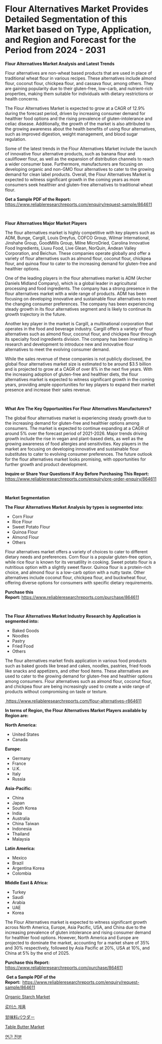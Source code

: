 <p><h1>Flour Alternatives Market Provides Detailed Segmentation of this Market based on Type, Application, and Region and Forecast for the Period from 2024 - 2031</h1></p><p><strong>Flour Alternatives Market Analysis and Latest Trends</strong></p>
<p><p>Flour alternatives are non-wheat based products that are used in place of traditional wheat flour in various recipes. These alternatives include almond flour, coconut flour, chickpea flour, and cassava flour, among others. They are gaining popularity due to their gluten-free, low-carb, and nutrient-rich properties, making them suitable for individuals with dietary restrictions or health concerns.</p><p>The Flour Alternatives Market is expected to grow at a CAGR of 12.9% during the forecast period, driven by increasing consumer demand for healthier food options and the rising prevalence of gluten-intolerance and celiac disease. Additionally, the growth of the market is also attributed to the growing awareness about the health benefits of using flour alternatives, such as improved digestion, weight management, and blood sugar regulation.</p><p>Some of the latest trends in the Flour Alternatives Market include the launch of innovative flour alternative products, such as banana flour and cauliflower flour, as well as the expansion of distribution channels to reach a wider consumer base. Furthermore, manufacturers are focusing on developing organic and non-GMO flour alternatives to cater to the growing demand for clean label products. Overall, the Flour Alternatives Market is expected to witness significant growth in the coming years as more consumers seek healthier and gluten-free alternatives to traditional wheat flour.</p></p>
<p><strong>Get a Sample PDF of the Report:&nbsp;</strong> <a href="https://www.reliableresearchreports.com/enquiry/request-sample/864611">https://www.reliableresearchreports.com/enquiry/request-sample/864611</a></p>
<p>&nbsp;</p>
<p><strong>Flour Alternatives Major Market Players</strong></p>
<p><p>The flour alternatives market is highly competitive with key players such as ADM, Bunge, Cargill, Louis Dreyfus, COFCO Group, Wilmar International, Jinshahe Group, GoodMills Group, Milne MicroDried, Carolina Innovative Food Ingredients, Liuxu Food, Live Glean, NorQuin, Andean Valley Corporation, and Beichun. These companies operate globally and offer a variety of flour alternatives such as almond flour, coconut flour, chickpea flour, and quinoa flour to cater to the increasing demand for gluten-free and healthier options.</p><p>One of the leading players in the flour alternatives market is ADM (Archer Daniels Midland Company), which is a global leader in agricultural processing and food ingredients. The company has a strong presence in the flour alternatives market with a wide range of products. ADM has been focusing on developing innovative and sustainable flour alternatives to meet the changing consumer preferences. The company has been experiencing steady growth in its flour alternatives segment and is likely to continue its growth trajectory in the future.</p><p>Another key player in the market is Cargill, a multinational corporation that operates in the food and beverage industry. Cargill offers a variety of flour alternatives such as almond flour, coconut flour, and chickpea flour through its specialty food ingredients division. The company has been investing in research and development to introduce new and innovative flour alternatives to meet the evolving consumer demand.</p><p>While the sales revenue of these companies is not publicly disclosed, the global flour alternatives market size is estimated to be around $3.5 billion and is projected to grow at a CAGR of over 8% in the next five years. With the increasing adoption of gluten-free and healthier diets, the flour alternatives market is expected to witness significant growth in the coming years, providing ample opportunities for key players to expand their market presence and increase their sales revenue.</p></p>
<p>&nbsp;</p>
<p><strong>What Are The Key Opportunities For Flour Alternatives Manufacturers?</strong></p>
<p><p>The global flour alternatives market is experiencing steady growth due to the increasing demand for gluten-free and healthier options among consumers. The market is expected to continue expanding at a CAGR of around 5% over the forecast period of 2021-2026. Major trends driving growth include the rise in vegan and plant-based diets, as well as the growing awareness of food allergies and sensitivities. Key players in the market are focusing on developing innovative and sustainable flour substitutes to cater to evolving consumer preferences. The future outlook for the flour alternatives market looks promising, with opportunities for further growth and product development.</p></p>
<p><strong>Inquire or Share Your Questions If Any Before Purchasing This Report:</strong> <a href="https://www.reliableresearchreports.com/enquiry/pre-order-enquiry/864611">https://www.reliableresearchreports.com/enquiry/pre-order-enquiry/864611</a></p>
<p>&nbsp;</p>
<p><strong>Market Segmentation</strong></p>
<p><strong>The Flour Alternatives Market Analysis by types is segmented into:</strong></p>
<p><ul><li>Corn Flour</li><li>Rice Flour</li><li>Sweet Potato Flour</li><li>Quinoa Flour</li><li>Almond Flour</li><li>Others</li></ul></p>
<p><p>Flour alternatives market offers a variety of choices to cater to different dietary needs and preferences. Corn flour is a popular gluten-free option, while rice flour is known for its versatility in cooking. Sweet potato flour is a nutritious option with a slightly sweet flavor. Quinoa flour is a protein-rich choice, and almond flour is a low-carb option with a nutty taste. Other alternatives include coconut flour, chickpea flour, and buckwheat flour, offering diverse options for consumers with specific dietary requirements.</p></p>
<p><strong>Purchase this Report:&nbsp;</strong><a href="https://www.reliableresearchreports.com/purchase/864611">https://www.reliableresearchreports.com/purchase/864611</a></p>
<p>&nbsp;</p>
<p><strong>The Flour Alternatives Market Industry Research by Application is segmented into:</strong></p>
<p><ul><li>Baked Goods</li><li>Noodles</li><li>Pastry</li><li>Fried Food</li><li>Others</li></ul></p>
<p><p>The flour alternatives market finds application in various food products such as baked goods like bread and cakes, noodles, pastries, fried foods like snacks and appetizers, and other food items. These alternatives are used to cater to the growing demand for gluten-free and healthier options among consumers. Flour alternatives such as almond flour, coconut flour, and chickpea flour are being increasingly used to create a wide range of products without compromising on taste or texture.</p></p>
<p><a href="https://www.reliableresearchreports.com/flour-alternatives-r864611">&nbsp;https://www.reliableresearchreports.com/flour-alternatives-r864611</a></p>
<p><strong>In terms of Region, the Flour Alternatives Market Players available by Region are:</strong></p>
<p>
    <p> <strong> North America: </strong>
        <ul>
            <li>United States</li>
            <li>Canada</li>
        </ul>
        </p> 
    <p> <strong> Europe: </strong>
        <ul>
            <li>Germany</li>
            <li>France</li>
            <li>U.K.</li>
            <li>Italy</li>
            <li>Russia</li>
        </ul>
        </p> 
    <p> <strong> Asia-Pacific: </strong>
        <ul>
            <li>China</li>
            <li>Japan</li>
            <li>South Korea</li>
            <li>India</li>
            <li>Australia</li>
            <li>China Taiwan</li>
            <li>Indonesia</li>
            <li>Thailand</li>
            <li>Malaysia</li>
        </ul>
        </p> 
    <p> <strong> Latin America: </strong>
        <ul>
            <li>Mexico</li>
            <li>Brazil</li>
            <li>Argentina Korea</li>
            <li>Colombia</li>
        </ul>
        </p> 
    <p> <strong> Middle East & Africa: </strong>
        <ul>
            <li>Turkey</li>
            <li>Saudi</li>
            <li>Arabia</li>
            <li>UAE</li>
            <li>Korea</li>
        </ul>
    </p>
    </p>
<p><p>The Flour Alternatives market is expected to witness significant growth across North America, Europe, Asia Pacific, USA, and China due to the increasing prevalence of gluten intolerance and rising consumer demand for healthier food options. However, North America and Europe are projected to dominate the market, accounting for a market share of 35% and 30% respectively, followed by Asia Pacific at 20%, USA at 10%, and China at 5% by the end of 2025.</p></p>
<p><strong>Purchase this Report: </strong><a href="https://www.reliableresearchreports.com/purchase/864611">https://www.reliableresearchreports.com/purchase/864611</a></p>
<p>&nbsp;<strong>Get a Sample PDF of the Report:&nbsp;&nbsp;</strong><a href="https://www.reliableresearchreports.com/enquiry/request-sample/864611">https://www.reliableresearchreports.com/enquiry/request-sample/864611</a></p>
<p><strong></strong></p>
<p><p><a href="https://github.com/nicholepatriciadoylenwnrjr0/Market-Research-Report-List-1/blob/main/organic-starch-market.md">Organic Starch Market</a></p><p><a href="https://github.com/vss5505pa7z1p/Market-Research-Report-List-1/blob/main/951924616297.md">로터스 제품</a></p><p><a href="https://github.com/bevdtkn4419963/Market-Research-Report-List-1/blob/main/515529318135.md">甘味料パウダー</a></p><p><a href="https://github.com/gamblestampleyjenny50m5sl6/Market-Research-Report-List-2/blob/main/table-butter-market.md">Table Butter Market</a></p><p><a href="https://github.com/FelipeGrrady654556/Market-Research-Report-List-1/blob/main/286493716298.md">연근 전분</a></p></p>